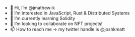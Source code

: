 - 👋 Hi, I’m @jmathew-k
- 🧬 I’m interested in JavaScript, Rust & Distributed Systems
- 🎲 I’m currently learning Solidity
- 🔬 I’m looking to collaborate on NFT projects!
- 📫 How to reach me -> my twitter handle is @joshkmatt

<!---
jmathew-k/jmathew-k is a ✨ special ✨ repository because its `README.md` (this file) appears on your GitHub profile.
You can click the Preview link to take a look at your changes.
--->
